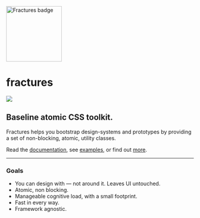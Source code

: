 <img src="https://fractures.space/static/badge-dark.svg" width="149" alt="Fractures badge" />

# fractures

![](https://travis-ci.org/fractures/fractures.svg)

## Baseline atomic CSS toolkit.

Fractures helps you bootstrap design-systems and prototypes by providing a set of non-blocking, atomic, utility classes.

Read the [documentation](https://fractures.space/docs), see [examples](https://github.com/fractures/fractures-examples), or find out [more](https://fractures.space/about).

---

### Goals

- You can design with &mdash; not around it. Leaves UI untouched.
- Atomic, non blocking.
- Manageable cognitive load, with a small footprint.
- Fast in every way.
- Framework agnostic.
